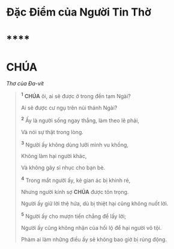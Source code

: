 # Đặc Điểm của Người Tin Thờ

# ****

# CHÚA
*Thơ của Đa-vít*

> <sup><b>1</b></sup> **CHÚA** ôi, ai sẽ được ở trong đền tạm Ngài?
>
> Ai sẽ được cư ngụ trên núi thánh Ngài?
>
> <sup><b>2</b></sup> Ấy là người sống ngay thẳng, làm theo lẽ phải,
>
> Và nói sự thật trong lòng.
>
> <sup><b>3</b></sup> Người ấy không dùng lưỡi mình vu khống,
>
> Không làm hại người khác,
>
> Và không gây sỉ nhục cho bạn bè.
>
> <sup><b>4</b></sup> Trong mắt người ấy, kẻ gian ác bị khinh rẻ,
>
> Nhưng người kính sợ **CHÚA** được tôn trọng.
>
> Người ấy giữ lời thệ hứa, dù bị thiệt hại cũng không nuốt lời.
>
> <sup><b>5</b></sup> Người ấy cho mượn tiền chẳng để lấy lời;
>
> Người ấy cũng không nhận của hối lộ để hại người vô tội.
>
> Phàm ai làm những điều ấy sẽ không bao giờ bị rúng động.